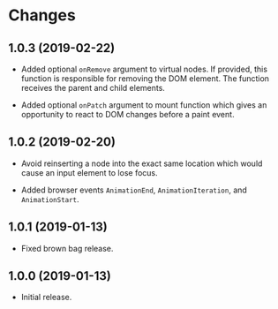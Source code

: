 # Changes

1.0.3 (2019-02-22)
------------------

- Added optional `onRemove` argument to virtual nodes. If provided,
  this function is responsible for removing the DOM element. The
  function receives the parent and child elements.

- Added optional `onPatch` argument to mount function which gives an
  opportunity to react to DOM changes before a paint event.

1.0.2 (2019-02-20)
------------------

- Avoid reinserting a node into the exact same location which would
  cause an input element to lose focus.

- Added browser events `AnimationEnd`, `AnimationIteration`, and
  `AnimationStart`.

1.0.1 (2019-01-13)
------------------

- Fixed brown bag release.


1.0.0 (2019-01-13)
------------------

- Initial release.
